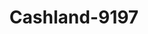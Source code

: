 ---
f_zip-code: 44805
f_state-code: OH
title: Cashland-9197
f_phone: 419-281-7585
f_city-only: Ashland
f_address: 1310 Claremont Avenue Ashland
f_location-unique-id: '9197'
slug: cashland-9197
updated-on: '2024-05-30T13:46:58.046Z'
created-on: '2024-05-30T13:36:59.803Z'
published-on: '2024-05-30T13:54:32.469Z'
f_city-state: cms/city/ashland-oh.md
f_company: cms/company/cashland.md
f_state: cms/state/ohio.md
layout: '[payday-loan].html'
tags: payday-loan
---